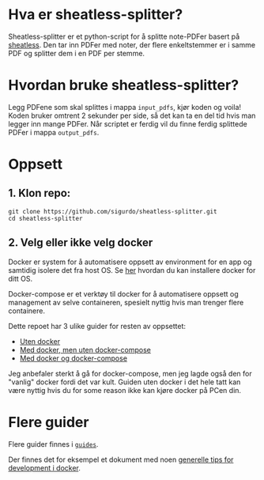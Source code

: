 # Hva er sheatless-splitter?

Sheatless-splitter er et python-script for å splitte note-PDFer basert på [sheatless](https://pypi.org/project/sheatless/). Den tar inn PDFer med noter, der flere enkeltstemmer er i samme PDF og splitter dem i en PDF per stemme.

# Hvordan bruke sheatless-splitter?

Legg PDFene som skal splittes i mappa `input_pdfs`, kjør koden og voila! Koden bruker omtrent 2 sekunder per side, så det kan ta en del tid hvis man legger inn mange PDFer. Når scriptet er ferdig vil du finne ferdig splittede PDFer i mappa `output_pdfs`.

# Oppsett

## 1. Klon repo:

```
git clone https://github.com/sigurdo/sheatless-splitter.git
cd sheatless-splitter
```

## 2. Velg eller ikke velg docker

Docker er system for å automatisere oppsett av environment for en app og samtidig isolere det fra host OS. Se [her](https://docs.docker.com/get-docker/) hvordan du kan installere docker for ditt OS.

Docker-compose er et verktøy til docker for å automatisere oppsett og management av selve containeren, spesielt nyttig hvis man trenger flere containere.

Dette repoet har 3 ulike guider for resten av oppsettet:

- [Uten docker](guides/setup/no_docker.md)
- [Med docker, men uten docker-compose](guides/setup/docker.md)
- [Med docker og docker-compose](guides/setup/docker_compose.md)

Jeg anbefaler sterkt å gå for docker-compose, men jeg lagde også den for "vanlig" docker fordi det var kult. Guiden uten docker i det hele tatt kan være nyttig hvis du for some reason ikke kan kjøre docker på PCen din.

# Flere guider

Flere guider finnes i [`guides`](guides).

Der finnes det for eksempel et dokument med noen [generelle tips for development i docker](guides/development/docker-cli.md).
